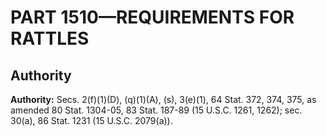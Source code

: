 # PART 1510—REQUIREMENTS FOR RATTLES


## Authority

**Authority:** Secs. 2(f)(1)(D), (q)(1)(A), (s), 3(e)(1), 64 Stat. 372, 374, 375, as amended 80 Stat. 1304-05, 83 Stat. 187-89 (15 U.S.C. 1261, 1262); sec. 30(a), 86 Stat. 1231 (15 U.S.C. 2079(a)).


